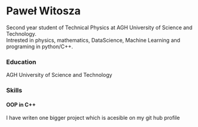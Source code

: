 # Paweł Witosza
Second year student of Technical Physics at AGH University of Science and Technology.  
Intrested in physics, mathematics, DataScience, Machine Learning and programing in python/C++.

### Education
 AGH University of Science and Technology

### Skills
#### OOP in C++
I have writen one bigger project which is acesible on my git hub profile
